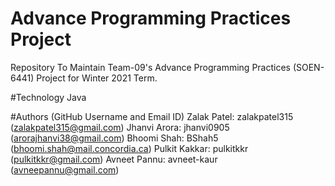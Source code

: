 # Advance Programming Practices Project
Repository To Maintain Team-09's Advance Programming Practices (SOEN-6441) Project for Winter 2021 Term.

#Technology
Java

#Authors (GitHub Username and Email ID)
Zalak Patel: zalakpatel315 (zalakpatel315@gmail.com)
Jhanvi Arora: jhanvi0905 (arorajhanvi38@gmail.com)
Bhoomi Shah: BShah5 (bhoomi.shah@mail.concordia.ca)
Pulkit Kakkar: pulkitkkr (pulkitkkr@gmail.com)
Avneet Pannu: avneet-kaur (avneepannu@gmail.com)
